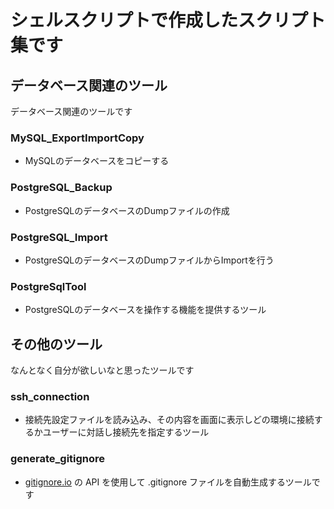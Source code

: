 # シェルスクリプトで作成したスクリプト集です

## データベース関連のツール

データベース関連のツールです

### MySQL_ExportImportCopy

- MySQLのデータベースをコピーする

### PostgreSQL_Backup

- PostgreSQLのデータベースのDumpファイルの作成

### PostgreSQL_Import

- PostgreSQLのデータベースのDumpファイルからImportを行う

### PostgreSqlTool

- PostgreSQLのデータベースを操作する機能を提供するツール

## その他のツール

なんとなく自分が欲しいなと思ったツールです

### ssh_connection

- 接続先設定ファイルを読み込み、その内容を画面に表示しどの環境に接続するかユーザーに対話し接続先を指定するツール

### generate_gitignore

- [gitignore.io](https://www.toptal.com/developers/gitignore) の API を使用して .gitignore ファイルを自動生成するツールです
